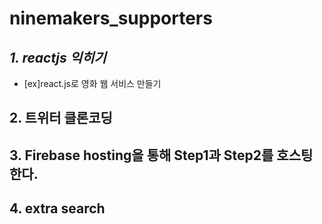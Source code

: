 # ninemakers_supporters

## ***1. reactjs 익히기***
- [ex]react.js로 영화 웹 서비스 만들기


## 2. 트위터 클론코딩



## 3. Firebase hosting을 통해 Step1과 Step2를 호스팅한다.



## 4. extra search
